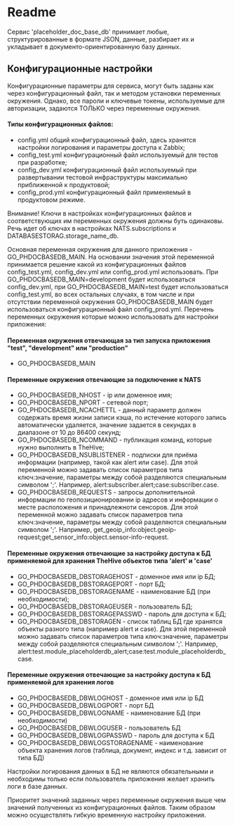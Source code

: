 # Readme

Сервис 'placeholder_doc_base_db' принимает любые, структурированные в формате JSON, данные, разбирает их и укладывает в документо-ориентированную базу данных.

## Конфигурационные настройки

Конфигурационные параметры для сервиса, могут быть заданы как через конфигурационный файл, так и методом установки переменных окружения. Однако, все пароли и ключевые токены, используемые для авторизации, задаются ТОЛЬКО через переменные окружения.

#### Типы конфигурационных файлов:

- config.yml общий конфигурационный файл, здесь хранятся настройки логирования и параметры доступа к Zabbix;
- config_test.yml конфигурационный файл используемый для тестов при разработке;
- config_dev.yml конфигурационный файл используемый при развертывании тестовой инфраструктуры максимально приближенной к продуктовой;
- config_prod.yml конфигурационный файл применяемый в продуктовом режиме.

Внимание!
Ключи в настройках конфигурационных файлов и соответствующих им переменных окружения должны буть одинаковы. Речь идет об ключах в настройках NATS.subscriptions и DATABASESTORAG.storage_name_db.

Основная переменная окружения для данного приложения - GO_PHDOCBASEDB_MAIN. На основании значения этой переменной принимается решение какой из конфигурационных файлов config_test.yml, config_dev.yml или config_prod.yml использовать. При GO_PHDOCBASEDB_MAIN=development будет использоваться config_dev.yml, при GO_PHDOCBASEDB_MAIN=test будет использоваться config_test.yml, во всех остальных случаях, в том числе и при отсутствии переменной окружения GO_PHDOCBASEDB_MAIN будет использоваться конфигурационный файл config_prod.yml. Перечень переменных окружения которые можно использовать для настройки приложения:

#### Переменная окружения отвечающая за тип запуска приложения "test", "development" или "production"

- GO_PHDOCBASEDB_MAIN

#### Переменные окружения отвечающие за подключение к NATS

- GO_PHDOCBASEDB_NHOST - ip или доменное имя;
- GO_PHDOCBASEDB_NPORT - сетевой порт;
- GO_PHDOCBASEDB_NCACHETTL - данный параметр должен содержать время жизни записи
  кэша, по истечение которого запись автоматически удаляется, значение задается
  в секундах в диапазоне от 10 до 86400 секунд;
- GO_PHDOCBASEDB_NCOMMAND - публикация команд, которые нужно выполнить в TheHive;
- GO_PHDOCBASEDB_NSUBLISTENER - подписки для приёма информации (например, такой как alert или case). Для этой переменной можно задавать список параметров типа ключ:значение, параметры между собой разделяются специальным символом ';'.
  Например, alert:subscriber.alert;case:subscriber.case.
- GO_PHDOCBASEDB_REQUESTS - запросы дополнительной информации по геопозиционировании ip адресов и информации о месте расположения и принадлежноти сенсоров. Для этой переменной можно задавать список параметров типа ключ:значение, параметры между собой разделяются специальным символом ';'.
  Например, get_geoip_info:object.geoip-request;get_sensor_info:object.sensor-info-request.

#### Переменные окружения отвечающие за настройку доступа к БД применяемой для хранения TheHive объектов типа 'alert' и 'case'

- GO_PHDOCBASEDB_DBSTORAGEHOST - доменное имя или ip БД;
- GO_PHDOCBASEDB_DBSTORAGEPORT - порт БД;
- GO_PHDOCBASEDB_DBSTORAGENAME - наименование БД (при необходимости);
- GO_PHDOCBASEDB_DBSTORAGEUSER - пользователь БД;
- GO_PHDOCBASEDB_DBSTORAGEPASSWD - пароль для доступа к БД;
- GO_PHDOCBASEDB_DBSTORAGEN - список таблиц БД где хранятся объекты разного типа (например alert и case). Для этой переменной можно задавать список параметров типа ключ:значение, параметры между собой разделяются специальным символом ';'.
  Например, alert:test.module_placeholderdb_alert;case:test.module_placeholderdb_case.

#### Переменные окружения отвечающие за настройку доступа к БД применяемой для хранения логов

- GO_PHDOCBASEDB_DBWLOGHOST - доменное имя или ip БД
- GO_PHDOCBASEDB_DBWLOGPORT - порт БД
- GO_PHDOCBASEDB_DBWLOGNAME - наименование БД (при необходимости)
- GO_PHDOCBASEDB_DBWLOGUSER - пользователь БД
- GO_PHDOCBASEDB_DBWLOGPASSWD - пароль для доступа к БД
- GO_PHDOCBASEDB_DBWLOGSTORAGENAME - наименование объекта хранения логов (таблица, документ, индекс и т.д. зависит от типа БД)

Настройки логирования данных в БД не являются обязательными и необходимы только если пользователь приложения желает хранить логи в базе данных.

Приоритет значений заданных через переменные окружения выше чем значений полученных из конфигурационных файлов. Таким образом можно осуществлять гибкую временную настройку приложения.
